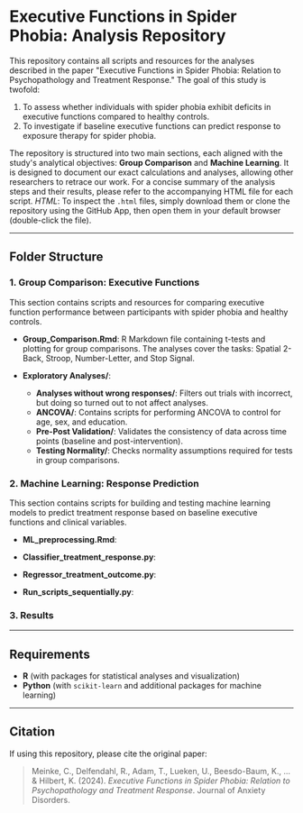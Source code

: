 # Executive Functions in Spider Phobia: Analysis Repository

This repository contains all scripts and resources for the analyses described in the paper "Executive Functions in Spider Phobia: Relation to Psychopathology and Treatment Response." The goal of this study is twofold: 
1. To assess whether individuals with spider phobia exhibit deficits in executive functions compared to healthy controls.
2. To investigate if baseline executive functions can predict response to exposure therapy for spider phobia.

The repository is structured into two main sections, each aligned with the study's analytical objectives: **Group Comparison** and **Machine Learning**. It is designed to document our exact calculations and analyses, allowing other researchers to retrace our work. For a concise summary of the analysis steps and their results, please refer to the accompanying HTML file for each script.
*HTML*: To inspect the `.html` files, simply download them or clone the repository using the GitHub App, then open them in your default browser (double-click the file).

---

## Folder Structure

### 1. Group Comparison: Executive Functions
This section contains scripts and resources for comparing executive function performance between participants with spider phobia and healthy controls.

- **Group_Comparison.Rmd**: R Markdown file containing t-tests and plotting for group comparisons. The analyses cover the tasks: Spatial 2-Back, Stroop, Number-Letter, and Stop Signal.

- **Exploratory Analyses/**:
  - **Analyses without wrong responses/**: Filters out trials with incorrect, but doing so turned out to not affect analyses.
  - **ANCOVA/**: Contains scripts for performing ANCOVA to control for age, sex, and education.
  - **Pre-Post Validation/**: Validates the consistency of data across time points (baseline and post-intervention).
  - **Testing Normality/**: Checks normality assumptions required for tests in group comparisons.

### 2. Machine Learning: Response Prediction
This section contains scripts for building and testing machine learning models to predict treatment response based on baseline executive functions and clinical variables.

- **ML_preprocessing.Rmd**: 

- **Classifier_treatment_response.py**: 
  
- **Regressor_treatment_outcome.py**: 

- **Run_scripts_sequentially.py**: 

### 3. Results

---

## Requirements
- **R** (with packages for statistical analyses and visualization)
- **Python** (with `scikit-learn` and additional packages for machine learning)

---

## Citation
If using this repository, please cite the original paper:

> Meinke, C., Delfendahl, R., Adam, T., Lueken, U., Beesdo-Baum, K., ... & Hilbert, K. (2024). *Executive Functions in Spider Phobia: Relation to Psychopathology and Treatment Response*. Journal of Anxiety Disorders.
